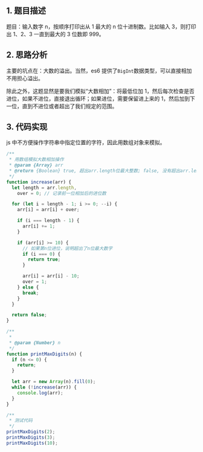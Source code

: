 ## 1. 题目描述

题目：输入数字 n，按顺序打印出从 1 最大的 n 位十进制数。比如输入 3，则打印出 1、2、3 一直到最大的 3 位数即 999。

## 2. 思路分析

主要的坑点在：大数的溢出。当然，es6 提供了`BigInt`数据类型，可以直接相加不用担心溢出。

除此之外，这题显然是要我们模拟“大数相加”：将最低位加 1，然后每次检查是否进位，如果不进位，直接退出循环；如果进位，需要保留进上来的 1，然后加到下一位，直到不进位或者超出了我们规定的范围。

## 3. 代码实现

js 中不方便操作字符串中指定位置的字符，因此用数组对象来模拟。

```javascript
/**
 * 用数组模拟大数相加操作
 * @param {Array} arr
 * @return {Boolean} true, 超出arr.length位最大整数; false, 没有超出arr.length位最大整数
 */
function increase(arr) {
  let length = arr.length,
    over = 0; // 记录前一位相加后的进位数

  for (let i = length - 1; i >= 0; --i) {
    arr[i] = arr[i] + over;

    if (i === length - 1) {
      arr[i] += 1;
    }

    if (arr[i] >= 10) {
      // 如果第n位进位，说明超出了n位最大数字
      if (i === 0) {
        return true;
      }

      arr[i] = arr[i] - 10;
      over = 1;
    } else {
      break;
    }
  }

  return false;
}

/**
 *
 * @param {Number} n
 */
function printMaxDigits(n) {
  if (n <= 0) {
    return;
  }

  let arr = new Array(n).fill(0);
  while (!increase(arr)) {
    console.log(arr);
  }
}

/**
 * 测试代码
 */
printMaxDigits(2);
printMaxDigits(3);
printMaxDigits(10);
```
